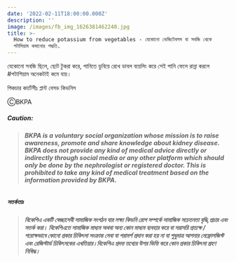 ```yaml
---
date: '2022-02-11T18:00:00.000Z'
description: ''
image: /images/fb_img_1626381462240.jpg
title: >-
  How to reduce potassium from vegetables - যেকোনো ভেজিটেবলস বা সবজি থেকে
  পটাসিয়াম কমানোর পদ্ধতি.
---
```




যেকোনো সবজি ছিলে, ছোট টুকরা করে, পানিতে ডুবিয়ে রেখে ডাবল বয়েলিং করে সেই পানি ফেলে রান্না করলে #পটাশিয়াম অনেকটাই কমে যায়।

পিকচার কার্টেসীঃ প্লান্ট বেসড কিডনিস

ⒸBKPA

##### **Caution:**

> ###### **BKPA is a voluntary social organization whose mission is to raise awareness, promote and share knowledge about kidney disease. BKPA does not provide any kind of medical advice directly or indirectly through social media or any other platform which should only be done by the nephrologist or registered doctor. This is prohibited to take any kind of medical treatment based on the information provided by BKPA.**

##### **সতর্কতাঃ**

> ###### **বিকেপিএ একটি স্বেচ্ছাসেবী সামাজিক সংগঠন যার লক্ষ্য কিডনি রোগ সম্পর্কে সামাজিক সচেতনতা বৃদ্ধি,প্রচার এবং সতর্ক করা। বিকেপিএতে সামাজিক মাধ্যম অথবা অন্য কোন মাধ্যম ব্যবহার করে বা সরাসরি প্রত্যক্ষ / পরোক্ষভাবে কোনো প্রকার চিকিৎসা সংক্রান্ত সেবা বা পরামর্শ প্রদান করা হয় না যা শুধুমাত্র আপনার নেফ্রোলজিস্ট এবং রেজিস্টার্ড চিকিৎসকের এখতিয়ার।বিকেপিএ প্রদত্ত তথ্যের উপর ভিত্তি করে কোন প্রকার চিকিৎসা গ্রহণ নিষিদ্ধ।**

